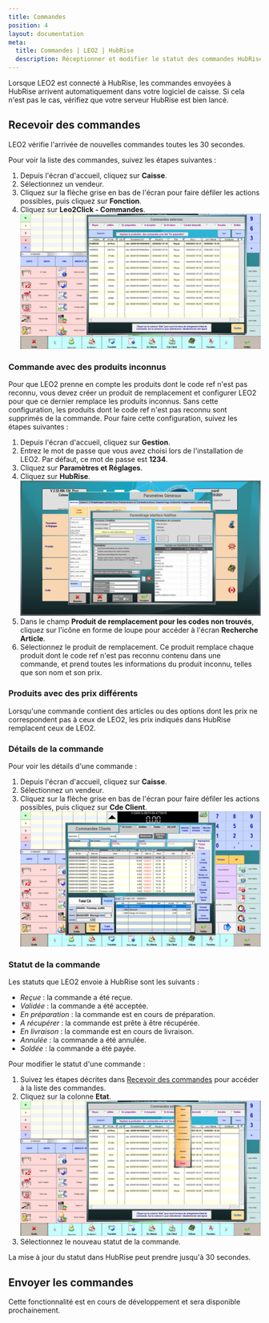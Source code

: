 ```yaml
---
title: Commandes
position: 4
layout: documentation
meta:
  title: Commandes | LEO2 | HubRise
  description: Réceptionner et modifier le statut des commandes HubRise reçues dans LEO2. Connectez vos apps et synchronisez vos données.
---
```


Lorsque LEO2 est connecté à HubRise, les commandes envoyées à HubRise arrivent automatiquement dans votre logiciel de caisse. Si cela n'est pas le cas, vérifiez que votre serveur HubRise est bien lancé.

## Recevoir des commandes

LEO2 vérifie l'arrivée de nouvelles commandes toutes les 30 secondes.

Pour voir la liste des commandes, suivez les étapes suivantes :

1. Depuis l'écran d'accueil, cliquez sur **Caisse**.
1. Sélectionnez un vendeur.
1. Cliquez sur la flèche grise en bas de l'écran pour faire défiler les actions possibles, puis cliquez sur **Fonction**.
1. Cliquez sur **Leo2Click - Commandes**.
   ![Commandes - Liste des commandes externes](../images/008-fr-leo2-commandes-externes.png)

### Commande avec des produits inconnus

Pour que LEO2 prenne en compte les produits dont le code ref n'est pas reconnu, vous devez créer un produit de remplacement et configurer LEO2 pour que ce dernier remplace les produits inconnus. Sans cette configuration, les produits dont le code ref n'est pas reconnu sont supprimés de la commande. Pour faire cette configuration, suivez les étapes suivantes :

1. Depuis l'écran d'accueil, cliquez sur **Gestion**.
1. Entrez le mot de passe que vous avez choisi lors de l'installation de LEO2. Par défaut, ce mot de passe est **1234**.
1. Cliquez sur **Paramètres et Réglages**.
1. Cliquez sur **HubRise**.
   ![Commandes - Paramètres HubRise](../images/003-fr-leo2-parametres-hubrise.png)
1. Dans le champ **Produit de remplacement pour les codes non trouvés**, cliquez sur l'icône en forme de loupe pour accéder à l'écran **Recherche Article**.
1. Sélectionnez le produit de remplacement. Ce produit remplace chaque produit dont le code ref n'est pas reconnu contenu dans une commande, et prend toutes les informations du produit inconnu, telles que son nom et son prix.

### Produits avec des prix différents

Lorsqu'une commande contient des articles ou des options dont les prix ne correspondent pas à ceux de LEO2, les prix indiqués dans HubRise remplacent ceux de LEO2.

### Détails de la commande

Pour voir les détails d'une commande :

1. Depuis l'écran d'accueil, cliquez sur **Caisse**.
1. Sélectionnez un vendeur.
1. Cliquez sur la flèche grise en bas de l'écran pour faire défiler les actions possibles, puis cliquez sur **Cde Client**.
   ![Commandes - Détails d'une commande](../images/009-fr-leo2-details-commande.png)

### Statut de la commande

Les statuts que LEO2 envoie à HubRise sont les suivants :

- _Reçue_ : la commande a été reçue.
- _Validée_ : la commande a été acceptée.
- _En préparation_ : la commande est en cours de préparation.
- _A récupérer_ : la commande est prête à être récupérée.
- _En livraison_ : la commande est en cours de livraison.
- _Annulée_ : la commande a été annulée.
- _Soldée_ : la commande a été payée.

Pour modifier le statut d'une commande :

1. Suivez les étapes décrites dans [Recevoir des commandes](/apps/leo2/commandes#recevoir-des-commandes) pour accéder à la liste des commandes.
1. Cliquez sur la colonne **Etat**.
   ![Commandes - Statuts d'une commande](../images/010-fr-leo2-statuts-commande.png)
1. Sélectionnez le nouveau statut de la commande.

La mise à jour du statut dans HubRise peut prendre jusqu'à 30 secondes.

## Envoyer les commandes

Cette fonctionnalité est en cours de développement et sera disponible prochainement.
